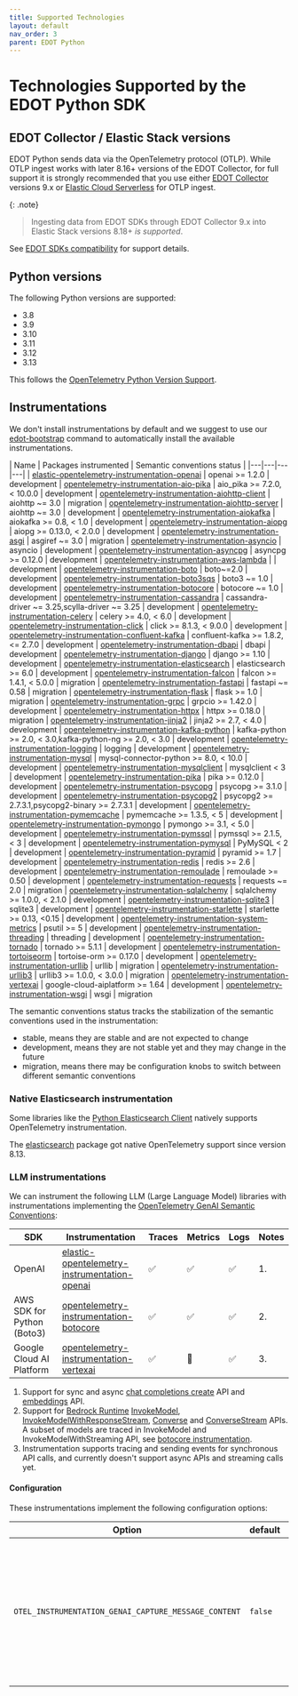 ```yaml
---
title: Supported Technologies
layout: default
nav_order: 3
parent: EDOT Python
---
```


# Technologies Supported by the EDOT Python SDK

## EDOT Collector / Elastic Stack versions

EDOT Python sends data via the OpenTelemetry protocol (OTLP). While OTLP ingest works with later 8.16+ versions of the EDOT Collector, for full support it is strongly recommended that you use either [EDOT Collector](../../edot-collector/) versions 9.x or [Elastic Cloud Serverless](https://www.elastic.co/guide/en/serverless/current/intro.html) for OTLP ingest.

{: .note}
> Ingesting data from EDOT SDKs through EDOT Collector 9.x into Elastic Stack versions 8.18+ *is supported*.

See [EDOT SDKs compatibility](../../compatibility/sdks) for support details.

## Python versions

The following Python versions are supported:

 * 3.8
 * 3.9
 * 3.10
 * 3.11
 * 3.12
 * 3.13

This follows the [OpenTelemetry Python Version Support](https://github.com/open-telemetry/opentelemetry-python/?tab=readme-ov-file#python-version-support).

## Instrumentations

We don't install instrumentations by default and we suggest to use our [edot-bootstrap](./setup/index#install-the-available-instrumentation) command to automatically install the available instrumentations.

| Name | Packages instrumented | Semantic conventions status |
|---|---|---|---|
| [elastic-opentelemetry-instrumentation-openai](https://github.com/elastic/elastic-otel-python-instrumentations/blob/main/instrumentation/elastic-opentelemetry-instrumentation-openai) | openai >= 1.2.0 | development
| [opentelemetry-instrumentation-aio-pika](https://github.com/open-telemetry/opentelemetry-python-contrib/tree/main/instrumentation/opentelemetry-instrumentation-aio-pika) | aio_pika >= 7.2.0, < 10.0.0 | development
| [opentelemetry-instrumentation-aiohttp-client](https://github.com/open-telemetry/opentelemetry-python-contrib/tree/main/instrumentation/opentelemetry-instrumentation-aiohttp-client) | aiohttp ~= 3.0 | migration
| [opentelemetry-instrumentation-aiohttp-server](https://github.com/open-telemetry/opentelemetry-python-contrib/tree/main/instrumentation/opentelemetry-instrumentation-aiohttp-server) | aiohttp ~= 3.0 | development
| [opentelemetry-instrumentation-aiokafka](https://github.com/open-telemetry/opentelemetry-python-contrib/tree/main/instrumentation/opentelemetry-instrumentation-aiokafka) | aiokafka >= 0.8, < 1.0 | development
| [opentelemetry-instrumentation-aiopg](https://github.com/open-telemetry/opentelemetry-python-contrib/tree/main/instrumentation/opentelemetry-instrumentation-aiopg) | aiopg >= 0.13.0, < 2.0.0 | development
| [opentelemetry-instrumentation-asgi](https://github.com/open-telemetry/opentelemetry-python-contrib/tree/main/instrumentation/opentelemetry-instrumentation-asgi) | asgiref ~= 3.0 | migration
| [opentelemetry-instrumentation-asyncio](https://github.com/open-telemetry/opentelemetry-python-contrib/tree/main/instrumentation/opentelemetry-instrumentation-asyncio) | asyncio | development
| [opentelemetry-instrumentation-asyncpg](https://github.com/open-telemetry/opentelemetry-python-contrib/tree/main/instrumentation/opentelemetry-instrumentation-asyncpg) | asyncpg >= 0.12.0 | development
| [opentelemetry-instrumentation-aws-lambda](https://github.com/open-telemetry/opentelemetry-python-contrib/tree/main/instrumentation/opentelemetry-instrumentation-aws-lambda) | | development
| [opentelemetry-instrumentation-boto](https://github.com/open-telemetry/opentelemetry-python-contrib/tree/main/instrumentation/opentelemetry-instrumentation-boto) | boto~=2.0 | development
| [opentelemetry-instrumentation-boto3sqs](https://github.com/open-telemetry/opentelemetry-python-contrib/tree/main/instrumentation/opentelemetry-instrumentation-boto3sqs) | boto3 ~= 1.0 | development
| [opentelemetry-instrumentation-botocore](https://github.com/open-telemetry/opentelemetry-python-contrib/tree/main/instrumentation/opentelemetry-instrumentation-botocore) | botocore ~= 1.0 | development
| [opentelemetry-instrumentation-cassandra](https://github.com/open-telemetry/opentelemetry-python-contrib/tree/main/instrumentation/opentelemetry-instrumentation-cassandra) | cassandra-driver ~= 3.25,scylla-driver ~= 3.25 | development
| [opentelemetry-instrumentation-celery](https://github.com/open-telemetry/opentelemetry-python-contrib/tree/main/instrumentation/opentelemetry-instrumentation-celery) | celery >= 4.0, < 6.0 | development
| [opentelemetry-instrumentation-click](https://github.com/open-telemetry/opentelemetry-python-contrib/tree/main/instrumentation/opentelemetry-instrumentation-click) | click >= 8.1.3, < 9.0.0 | development
| [opentelemetry-instrumentation-confluent-kafka](https://github.com/open-telemetry/opentelemetry-python-contrib/tree/main/instrumentation/opentelemetry-instrumentation-confluent-kafka) | confluent-kafka >= 1.8.2, <= 2.7.0 | development
| [opentelemetry-instrumentation-dbapi](https://github.com/open-telemetry/opentelemetry-python-contrib/tree/main/instrumentation/opentelemetry-instrumentation-dbapi) | dbapi | development
| [opentelemetry-instrumentation-django](https://github.com/open-telemetry/opentelemetry-python-contrib/tree/main/instrumentation/opentelemetry-instrumentation-django) | django >= 1.10 | development
| [opentelemetry-instrumentation-elasticsearch](https://github.com/open-telemetry/opentelemetry-python-contrib/tree/main/instrumentation/opentelemetry-instrumentation-elasticsearch) | elasticsearch >= 6.0 | development
| [opentelemetry-instrumentation-falcon](https://github.com/open-telemetry/opentelemetry-python-contrib/tree/main/instrumentation/opentelemetry-instrumentation-falcon) | falcon >= 1.4.1, < 5.0.0 | migration
| [opentelemetry-instrumentation-fastapi](https://github.com/open-telemetry/opentelemetry-python-contrib/tree/main/instrumentation/opentelemetry-instrumentation-fastapi) | fastapi ~= 0.58 | migration
| [opentelemetry-instrumentation-flask](https://github.com/open-telemetry/opentelemetry-python-contrib/tree/main/instrumentation/opentelemetry-instrumentation-flask) | flask >= 1.0 | migration
| [opentelemetry-instrumentation-grpc](https://github.com/open-telemetry/opentelemetry-python-contrib/tree/main/instrumentation/opentelemetry-instrumentation-grpc) | grpcio >= 1.42.0 | development
| [opentelemetry-instrumentation-httpx](https://github.com/open-telemetry/opentelemetry-python-contrib/tree/main/instrumentation/opentelemetry-instrumentation-httpx) | httpx >= 0.18.0 | migration
| [opentelemetry-instrumentation-jinja2](https://github.com/open-telemetry/opentelemetry-python-contrib/tree/main/instrumentation/opentelemetry-instrumentation-jinja2) | jinja2 >= 2.7, < 4.0 | development
| [opentelemetry-instrumentation-kafka-python](https://github.com/open-telemetry/opentelemetry-python-contrib/tree/main/instrumentation/opentelemetry-instrumentation-kafka-python) | kafka-python >= 2.0, < 3.0,kafka-python-ng >= 2.0, < 3.0 | development
| [opentelemetry-instrumentation-logging](https://github.com/open-telemetry/opentelemetry-python-contrib/tree/main/instrumentation/opentelemetry-instrumentation-logging) | logging | development
| [opentelemetry-instrumentation-mysql](https://github.com/open-telemetry/opentelemetry-python-contrib/tree/main/instrumentation/opentelemetry-instrumentation-mysql) | mysql-connector-python >= 8.0, < 10.0 | development
| [opentelemetry-instrumentation-mysqlclient](https://github.com/open-telemetry/opentelemetry-python-contrib/tree/main/instrumentation/opentelemetry-instrumentation-mysqlclient) | mysqlclient < 3 | development
| [opentelemetry-instrumentation-pika](https://github.com/open-telemetry/opentelemetry-python-contrib/tree/main/instrumentation/opentelemetry-instrumentation-pika) | pika >= 0.12.0 | development
| [opentelemetry-instrumentation-psycopg](https://github.com/open-telemetry/opentelemetry-python-contrib/tree/main/instrumentation/opentelemetry-instrumentation-psycopg) | psycopg >= 3.1.0 | development
| [opentelemetry-instrumentation-psycopg2](https://github.com/open-telemetry/opentelemetry-python-contrib/tree/main/instrumentation/opentelemetry-instrumentation-psycopg2) | psycopg2 >= 2.7.3.1,psycopg2-binary >= 2.7.3.1 | development
| [opentelemetry-instrumentation-pymemcache](https://github.com/open-telemetry/opentelemetry-python-contrib/tree/main/instrumentation/opentelemetry-instrumentation-pymemcache) | pymemcache >= 1.3.5, < 5 | development
| [opentelemetry-instrumentation-pymongo](https://github.com/open-telemetry/opentelemetry-python-contrib/tree/main/instrumentation/opentelemetry-instrumentation-pymongo) | pymongo >= 3.1, < 5.0 | development
| [opentelemetry-instrumentation-pymssql](https://github.com/open-telemetry/opentelemetry-python-contrib/tree/main/instrumentation/opentelemetry-instrumentation-pymssql) | pymssql >= 2.1.5, < 3 | development
| [opentelemetry-instrumentation-pymysql](https://github.com/open-telemetry/opentelemetry-python-contrib/tree/main/instrumentation/opentelemetry-instrumentation-pymysql) | PyMySQL < 2 | development
| [opentelemetry-instrumentation-pyramid](https://github.com/open-telemetry/opentelemetry-python-contrib/tree/main/instrumentation/opentelemetry-instrumentation-pyramid) | pyramid >= 1.7 | development
| [opentelemetry-instrumentation-redis](https://github.com/open-telemetry/opentelemetry-python-contrib/tree/main/instrumentation/opentelemetry-instrumentation-redis) | redis >= 2.6 | development
| [opentelemetry-instrumentation-remoulade](https://github.com/open-telemetry/opentelemetry-python-contrib/tree/main/instrumentation/opentelemetry-instrumentation-remoulade) | remoulade >= 0.50 | development
| [opentelemetry-instrumentation-requests](https://github.com/open-telemetry/opentelemetry-python-contrib/tree/main/instrumentation/opentelemetry-instrumentation-requests) | requests ~= 2.0 | migration
| [opentelemetry-instrumentation-sqlalchemy](https://github.com/open-telemetry/opentelemetry-python-contrib/tree/main/instrumentation/opentelemetry-instrumentation-sqlalchemy) | sqlalchemy >= 1.0.0, < 2.1.0 | development
| [opentelemetry-instrumentation-sqlite3](https://github.com/open-telemetry/opentelemetry-python-contrib/tree/main/instrumentation/opentelemetry-instrumentation-sqlite3) | sqlite3 | development
| [opentelemetry-instrumentation-starlette](https://github.com/open-telemetry/opentelemetry-python-contrib/tree/main/instrumentation/opentelemetry-instrumentation-starlette) | starlette >= 0.13, <0.15 | development
| [opentelemetry-instrumentation-system-metrics](https://github.com/open-telemetry/opentelemetry-python-contrib/tree/main/instrumentation/opentelemetry-instrumentation-system-metrics) | psutil >= 5 | development
| [opentelemetry-instrumentation-threading](https://github.com/open-telemetry/opentelemetry-python-contrib/tree/main/instrumentation/opentelemetry-instrumentation-threading) | threading | development
| [opentelemetry-instrumentation-tornado](https://github.com/open-telemetry/opentelemetry-python-contrib/tree/main/instrumentation/opentelemetry-instrumentation-tornado) | tornado >= 5.1.1 | development
| [opentelemetry-instrumentation-tortoiseorm](https://github.com/open-telemetry/opentelemetry-python-contrib/tree/main/instrumentation/opentelemetry-instrumentation-tortoiseorm) | tortoise-orm >= 0.17.0 | development
| [opentelemetry-instrumentation-urllib](https://github.com/open-telemetry/opentelemetry-python-contrib/tree/main/instrumentation/opentelemetry-instrumentation-urllib) | urllib | migration
| [opentelemetry-instrumentation-urllib3](https://github.com/open-telemetry/opentelemetry-python-contrib/tree/main/instrumentation/opentelemetry-instrumentation-urllib3) | urllib3 >= 1.0.0, < 3.0.0 | migration
| [opentelemetry-instrumentation-vertexai](https://github.com/open-telemetry/opentelemetry-python-contrib/tree/main/instrumentation-genai/opentelemetry-instrumentation-vertexai) | google-cloud-aiplatform >= 1.64 | development
| [opentelemetry-instrumentation-wsgi](https://github.com/open-telemetry/opentelemetry-python-contrib/tree/main/instrumentation/opentelemetry-instrumentation-wsgi) | wsgi | migration

The semantic conventions status tracks the stabilization of the semantic conventions used in the instrumentation:
- stable, means they are stable and are not expected to change
- development, means they are not stable yet and they may change in the future
- migration, means there may be configuration knobs to switch between different semantic conventions

### Native Elasticsearch instrumentation

Some libraries like the [Python Elasticsearch Client](https://www.elastic.co/guide/en/elasticsearch/client/python-api/current/index.html)
natively supports OpenTelemetry instrumentation.

The [elasticsearch](https://elasticsearch-py.readthedocs.io/en/latest/) package got native OpenTelemetry support since version 8.13.

### LLM instrumentations

We can instrument the following LLM (Large Language Model) libraries with instrumentations implementing the [OpenTelemetry GenAI Semantic Conventions](https://opentelemetry.io/docs/specs/semconv/gen-ai/):

| **SDK**                     | **Instrumentation**                          | **Traces** | **Metrics** | **Logs** | **Notes** |
|-----------------------------|----------------------------------------------|------------|-------------|----------|-----------|
| OpenAI                      | [elastic-opentelemetry-instrumentation-openai](https://github.com/elastic/elastic-otel-python-instrumentations/blob/main/instrumentation/elastic-opentelemetry-instrumentation-openai) | ✅         | ✅          | ✅       | 1.        |
| AWS SDK for Python (Boto3)  | [opentelemetry-instrumentation-botocore](https://github.com/open-telemetry/opentelemetry-python-contrib/tree/main/instrumentation/opentelemetry-instrumentation-botocore)              | ✅         | ✅          | ✅       | 2.        |
| Google Cloud AI Platform    | [opentelemetry-instrumentation-vertexai](https://github.com/open-telemetry/opentelemetry-python-contrib/tree/main/instrumentation-genai/opentelemetry-instrumentation-vertexai)        | ✅         | 🚧          | ✅       | 3.        |

1. Support for sync and async [chat completions create](https://platform.openai.com/docs/guides/text?api-mode=chat) API and [embeddings](https://platform.openai.com/docs/guides/embeddings?lang=python) API.
2. Support for [Bedrock Runtime](https://boto3.amazonaws.com/v1/documentation/api/latest/reference/services/bedrock-runtime.html) [InvokeModel](https://docs.aws.amazon.com/bedrock/latest/APIReference/API_runtime_InvokeModel.html), [InvokeModelWithResponseStream](https://docs.aws.amazon.com/bedrock/latest/APIReference/API_runtime_InvokeModelWithResponseStream.html), [Converse](https://docs.aws.amazon.com/bedrock/latest/APIReference/API_runtime_Converse.html) and [ConverseStream](https://docs.aws.amazon.com/bedrock/latest/APIReference/API_runtime_ConverseStream.html) APIs. A subset of models are traced in InvokeModel and InvokeModelWithStreaming API, see [botocore instrumentation](https://github.com/open-telemetry/opentelemetry-python-contrib/tree/main/instrumentation/opentelemetry-instrumentation-botocore#bedrock-runtime).
3. Instrumentation supports tracing and sending events for synchronous API calls, and currently doesn't support async APIs and streaming calls yet.

#### Configuration

These instrumentations implement the following configuration options:

| Option                                                | default | description               |
|-------------------------------------------------------|---------|:--------------------------|
| `OTEL_INSTRUMENTATION_GENAI_CAPTURE_MESSAGE_CONTENT`  | `false`| If set to `true`, enables the capturing of request and response content in the log events outputted by the agent.
